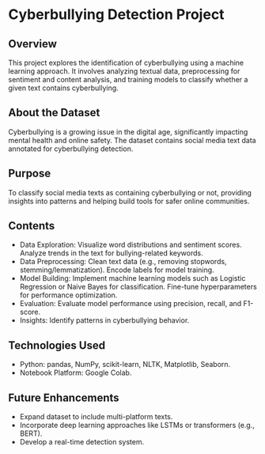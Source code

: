 # Cyberbullying Detection Project

## Overview

This project explores the identification of cyberbullying using a machine learning approach. It involves analyzing textual data, preprocessing for sentiment and content analysis, and training models to classify whether a given text contains cyberbullying.

## About the Dataset

Cyberbullying is a growing issue in the digital age, significantly impacting mental health and online safety. The dataset contains social media text data annotated for cyberbullying detection.

## Purpose
To classify social media texts as containing cyberbullying or not, providing insights into patterns and helping build tools for safer online communities.

## Contents

* Data Exploration: Visualize word distributions and sentiment scores. Analyze trends in the text for bullying-related keywords.
* Data Preprocessing: Clean text data (e.g., removing stopwords, stemming/lemmatization). Encode labels for model training.
* Model Building: Implement machine learning models such as Logistic Regression or Naive Bayes for classification. Fine-tune hyperparameters for performance optimization.
* Evaluation: Evaluate model performance using precision, recall, and F1-score.
* Insights: Identify patterns in cyberbullying behavior.

## Technologies Used

* Python: pandas, NumPy, scikit-learn, NLTK, Matplotlib, Seaborn.
* Notebook Platform: Google Colab.

## Future Enhancements

* Expand dataset to include multi-platform texts.
* Incorporate deep learning approaches like LSTMs or transformers (e.g., BERT).
* Develop a real-time detection system.
